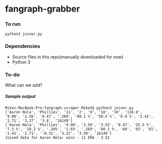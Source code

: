 # fangraph-grabber

### To run
```
python3 joiner.py
```

### Dependencies
* Source files in this repo(manually downloaded for now)
* Python 3

### To-do
What can we add?

##### Sample output
```
Mikes-MacBook-Pro:fangraph-scraper MikeS$ python3 joiner.py
['Aaron Nola', 'Phillies', '11', '2', '0', '18', '18', '116.0', '9.00', '2.56', '0.47', '.269', '80.1 %', '50.5 %', '6.9 %', '2.41', '2.71', '3.27', '3.6', '16149']
['Aaron Nola', 'Phillies', '9.00', '2.56', '3.52', '0.47', '25.5 %', '7.3 %', '18.2 %', '.205', '1.03', '.269', '80.1 %', '60', '65', '81', '2.41', '2.71', '-0.31', '3.27', '3.50', '16149']
Joined data for Aaron Nola: wins - 11 ERA - 3.52
```
